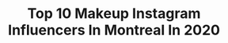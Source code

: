 ---
title: Top 10 Makeup Instagram Influencers In Montreal In 2020
description: >-
  Find top makeup Instagram influencers in Montreal in 2020. Most popular hashtags: #makeup #mtl #fashion #montreal.
platform: Instagram
profiles:
  - username: "libartystudios"
    fullname: >-
      Libarty®
    location: "Canada"
    followers: 33404
    engagement: 238
    commentsToLikes: 0.033038
    id: ck15pthubzjl50i19tb6zunu7
    verified: false
    hashtags: "#headshot, #headshots, #love, #coronavirus"
  - username: "beautybyabyy"
    fullname: >-
      B E A U T Y x A B Y .
    location: "Canada"
    followers: 30690
    engagement: 75
    commentsToLikes: 0.217135
    id: ck0tyawjfm7vl0i19kawnqjr3
    verified: false
    hashtags: "#wocmakeup, #hudabeautyobsessions, #abhxalyssaedwards, #hydraliner"
  - username: "pythia.queen"
    fullname: >-
      Christos 🔮 Pythia
    location: "Canada"
    followers: 7762
    engagement: 1064
    commentsToLikes: 0.053251
    id: ck5qdi2d7vov70i11cz1b0ros
    verified: false
    hashtags: "#lgbtq, #pinup, #thewitcher, #babylon"
  - username: "lapetitevengeance"
    fullname: >-
      M a r i k a  D’ A u t e u i l
    location: "Canada"
    followers: 133880
    engagement: 452
    commentsToLikes: 0.018044
    id: ck0ttuthi4ek60i197h03p64o
    verified: false
    hashtags: "#instagramisnotreality, #youregoingtobefine"
  - username: "gabriellecaron_humoriste"
    fullname: >-
      Gabrielle Caron
    location: "Canada"
    followers: 6282
    engagement: 398
    commentsToLikes: 0.029170
    id: ck5cexho1lwuj0i112t8btboo
    verified: false
    hashtags: "#downtown, #wokeuplikethis, #maman, #maisonsimons"
  - username: "imvelvetbones"
    fullname: >-
      ♥ Velvet Bones ♥
    location: "Canada"
    followers: 13948
    engagement: 749
    commentsToLikes: 0.050670
    id: ck5pzvs7y2zq20i11oi0du2mr
    verified: false
    hashtags: "#rip"
  - username: "miss.sugar.peach"
    fullname: >-
      ♡ A R I E L L E ♡
    location: "Canada"
    followers: 269748
    engagement: 826
    commentsToLikes: 0.006104
    id: ck0u0v0w3uvzb0i19anozkw3r
    verified: false
    hashtags: "#loungeunderwear, #femalefamily, #makeupforever, #betterthansex"
  - username: "nenemss__"
    fullname: >-
      ⵉⵏⴻⵙ | إيناس
    location: "Canada"
    followers: 6909
    engagement: 1689
    commentsToLikes: 0.040475
    id: ck0u7xa1a60q90i19t3pj228t
    verified: false
    hashtags: "#tunisie, #curlyhairvideos, #naturalhaircommunity, #curlyhairproducts"
  - username: "pieragnese"
    fullname: >-
      Pier-Anne Bilodeau💋
    location: "Canada"
    followers: 5097
    engagement: 3274
    commentsToLikes: 0.026968
    id: ck8t8u8smludn0j786tkthp4j
    verified: false
    hashtags: "#doglover, #curve, #curvy, #makeuplover"
  - username: "itsbylka"
    fullname: >-
      D E H I A 🌺
    location: "Canada"
    followers: 137813
    engagement: 479
    commentsToLikes: 0.015693
    id: ck6tomo9zex120j71xpl1abqy
    verified: false
    hashtags: "#yoins, #yoinsstyle, #mtl, #stayhome"
---